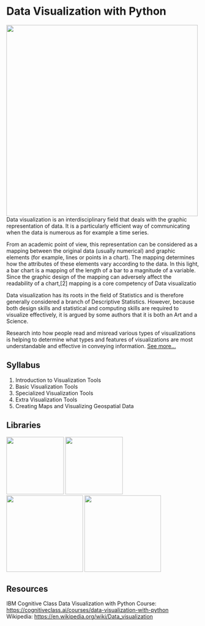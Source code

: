 # Data Visualization with Python
<img src="https://user-images.githubusercontent.com/85934122/155792851-a3ddc7b5-7fba-4888-813a-d5fedd6944cd.png" width="500">
Data visualization is an interdisciplinary field that deals with the graphic representation of data. It is a particularly efficient way of communicating when the data is numerous as for example a time series.

From an academic point of view, this representation can be considered as a mapping between the original data (usually numerical) and graphic elements (for example, lines or points in a chart). The mapping determines how the attributes of these elements vary according to the data. In this light, a bar chart is a mapping of the length of a bar to a magnitude of a variable. Since the graphic design of the mapping can adversely affect the readability of a chart,[2] mapping is a core competency of Data visualizatio

Data visualization has its roots in the field of Statistics and is therefore generally considered a branch of Descriptive Statistics. However, because both design skills and statistical and computing skills are required to visualize effectively, it is argued by some authors that it is both an Art and a Science.

Research into how people read and misread various types of visualizations is helping to determine what types and features of visualizations are most understandable and effective in conveying information.
<a href="https://en.wikipedia.org/wiki/Data_visualization" target="_blank">See more...</a><br>


## Syllabus
1) Introduction to Visualization Tools
2) Basic Visualization Tools
3) Specialized Visualization Tools
4) Extra Visualization Tools
5) Creating Maps and Visualizing Geospatial Data

## Libraries
<img src="https://user-images.githubusercontent.com/85934122/153268295-0105f8a4-7491-437e-b566-3f4ecbd113c8.png" width="150">     <img src="https://user-images.githubusercontent.com/85934122/153270262-1b5beb83-3cba-4008-92b1-dac9ed972017.png"  width="150"> <img src="https://user-images.githubusercontent.com/85934122/153312799-4e364e21-f293-44d5-ae28-e3bba69f9042.png" width="200"> <img src="https://user-images.githubusercontent.com/85934122/153312984-20169f9d-9cd5-4511-ba4a-5968ce522af8.png" width="200">  


## Resources
IBM Cognitive Class Data Visualization with Python Course: https://cognitiveclass.ai/courses/data-visualization-with-python<br>
Wikipedia: https://en.wikipedia.org/wiki/Data_visualization
